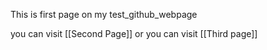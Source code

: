 This is first page on my test_github_webpage

you can visit [[Second Page]] or you can visit [[Third page]]